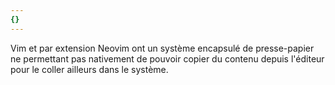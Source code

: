 ```yaml
---
{}
---
```

<p>Vim et par extension Neovim ont un système encapsulé de presse-papier ne
permettant pas nativement de pouvoir copier du contenu depuis l'éditeur
pour le coller ailleurs dans le système.</p>

